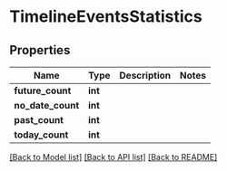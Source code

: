 # TimelineEventsStatistics

## Properties
Name | Type | Description | Notes
------------ | ------------- | ------------- | -------------
**future_count** | **int** |  | 
**no_date_count** | **int** |  | 
**past_count** | **int** |  | 
**today_count** | **int** |  | 

[[Back to Model list]](../README.md#documentation-for-models) [[Back to API list]](../README.md#documentation-for-api-endpoints) [[Back to README]](../README.md)


